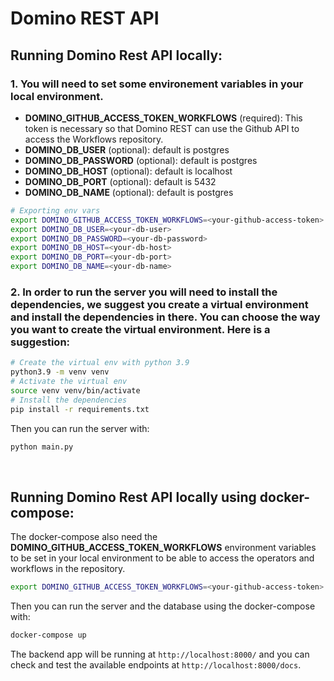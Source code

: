# Domino REST API

## Running Domino Rest API locally:
  

### 1. You will need to set some environement variables in your local environment.
  
- **DOMINO_GITHUB_ACCESS_TOKEN_WORKFLOWS** (required): This token is necessary so that Domino REST can use the Github API to access the Workflows repository.
- **DOMINO_DB_USER** (optional): default is postgres
- **DOMINO_DB_PASSWORD** (optional): default is postgres
- **DOMINO_DB_HOST** (optional): default is localhost
- **DOMINO_DB_PORT** (optional): default is 5432
- **DOMINO_DB_NAME** (optional): default is postgres

```bash
# Exporting env vars
export DOMINO_GITHUB_ACCESS_TOKEN_WORKFLOWS=<your-github-access-token>
export DOMINO_DB_USER=<your-db-user>
export DOMINO_DB_PASSWORD=<your-db-password>
export DOMINO_DB_HOST=<your-db-host>
export DOMINO_DB_PORT=<your-db-port>
export DOMINO_DB_NAME=<your-db-name>
```

### 2. In order to run the server you will need to install the dependencies, we suggest you create a virtual environment and install the dependencies in there. You can choose the way you want to create the virtual environment. Here is a suggestion:

```bash
# Create the virtual env with python 3.9
python3.9 -m venv venv 
# Activate the virtual env
source venv venv/bin/activate
# Install the dependencies
pip install -r requirements.txt
```    
Then you can run the server with:
```bash
python main.py
```
<br>

## Running Domino Rest API locally using docker-compose:
The docker-compose also need the **DOMINO_GITHUB_ACCESS_TOKEN_WORKFLOWS** environment variables to be set in your local environment to be able to access the operators and workflows in the repository.

```bash
export DOMINO_GITHUB_ACCESS_TOKEN_WORKFLOWS=<your-github-access-token>
```

Then you can run the server and the database using the docker-compose with:
```bash
docker-compose up
```

The backend app will be running at `http://localhost:8000/` and you can check and test the available endpoints at `http://localhost:8000/docs`.
